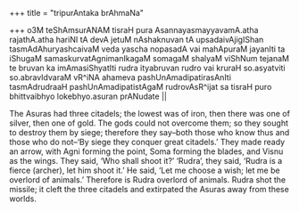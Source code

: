 +++
title = "tripurAntaka brAhmaNa"

+++
o3M teShAmsurANAM tisraH pura AsannayasmayyavamA.atha rajathA.atha
hariNI tA devA jetuM nAshaknuvan tA upsadaivAjigIShan
tasmAdAhuryashcaivaM veda yascha nopasadA vai mahApuraM jayanIti ta
iShugaM samaskurvatAgnimanIkagaM somagaM shalyaM viShNum tejanaM te
bruvan ka imAmasiShyatIti rudra ityabruvan rudro vai kruraH so.asyatviti
so.abravIdvaraM vR^iNA ahameva pashUnAmadipatirasAnIti tasmAdrudraaH
pashUnAmadipatistAgaM rudrovAsR^ijat sa tisraH puro bhittvaibhyo
lokebhyo.asuran prANudate ||

The Asuras had three citadels; the lowest was of iron, then there was
one of silver, then one of gold. The gods could not overcome them; so
they sought to destroy them by siege; therefore they say–both those who
know thus and those who do not–‘By siege they conquer great citadels.’
They made ready an arrow, with Agni forming the point, Soma forming the
blades, and Visnu as the wings. They said, ‘Who shall shoot it?’
‘Rudra’, they said, ‘Rudra is a fierce (archer), let him shoot it.’
He said, ‘Let me choose a wish; let me be overlord of animals.’
Therefore is Rudra overlord of animals. Rudra shot the missile; it cleft
the three citadels and extirpated the Asuras away from these worlds.
